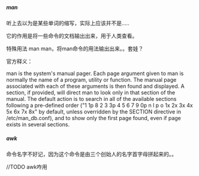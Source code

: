 ##### man

听上去以为是某些单词的缩写，实际上应该并不是.....

它的作用是将一些命令的文档输出出来，用于人类查看。

特殊用法 man man，将man命令的用法输出出来。。套娃？

官方释义：

man is the system's manual pager.  Each page argument given to man is normally the name of a program, utility or function.  The manual page associated with each of these arguments is then found and displayed.  A section, if provided, will direct man to look only in that section of the manual.  The default action is to search  in  all  of  the
       available sections following a pre-defined order ("1 1p 8 2 3 3p 4 5 6 7 9 0p n l p o 1x 2x 3x 4x 5x 6x 7x 8x" by default, unless overridden by the SECTION directive in /etc/man_db.conf), and to show only the first page found, even if page exists in several sections.



##### awk

命令名字不好记，因为这个命令是由三个创始人的名字首字母拼起来的。。

//TODO awk咋用